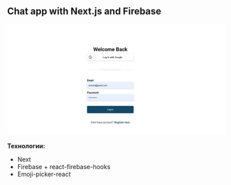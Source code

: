 ## Chat app with Next.js and Firebase 

![Иллюстрация к проекту](https://github.com/nek0samurai/next-with-firebase-chat-app/blob/main/chat-screen-1.png)

__Технологии:__
- Next
- Firebase + react-firebase-hooks
- Emoji-picker-react

